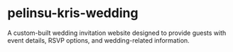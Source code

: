 # pelinsu-kris-wedding
A custom-built wedding invitation website designed to provide guests with event details, RSVP options, and wedding-related information. 
